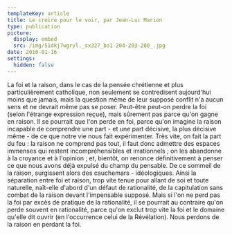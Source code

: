 ```yaml
---
templateKey: article
title: Le croire pour le voir, par Jean-Luc Marion
type: publication
picture:
  display: embed
  src: /img/51dkj7wgryl._sx327_bo1-204-203-200_.jpg
date: 2010-01-16
settings:
  hidden: false
---
```

La foi et la raison, dans le cas de la pensée chrétienne et plus particulièrement catholique, non seulement se contredisent aujourd'hui moins que jamais, mais la question même de leur supposé conflit n'a aucun sens et ne devrait même pas se poser. Peut-être peut-on perdre la foi (selon l'étrange expression reçue), mais sûrement pas parce qu'on gagne en raison. Il se pourrait que l'on perde en foi, parce qu'on imagine la raison incapable de comprendre une part - et une part décisive, la plus décisive même - de ce que notre vie nous fait expérimenter. Très vite, on fait la part du feu : la raison ne comprend pas tout, il faut donc admettre des espaces immenses qui restent incompréhensibles et irrationnels ; on les abandonne à la croyance et à l'opinion ; et, bientôt, on renonce définitivement à penser ce que nous avons déjà expulsé du champ du pensable. De ce sommeil de la raison, surgissent alors des cauchemars - idéologiques. Ainsi la séparation entre foi et raison, trop vite tenue pour allant de soi et toute naturelle, naît-elle d'abord d'un défaut de rationalité, de la capitulation sans combat de la raison devant l'impensable supposé. Mais si l'on ne perd pas la foi par excès de pratique de la rationalité, il se pourrait au contraire qu'on perde souvent en rationalité, parce qu'on exclut trop vite la foi et le domaine qu'elle dit ouvrir (en l'occurrence celui de la Révélation). Nous perdons de la raison en perdant la foi.